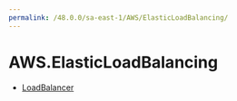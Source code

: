 ```yaml
---
permalink: /48.0.0/sa-east-1/AWS/ElasticLoadBalancing/
---
```


# AWS.ElasticLoadBalancing



* [LoadBalancer](LoadBalancer.md)